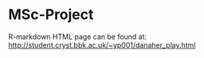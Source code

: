 # MSc-Project

R-markdown HTML page can be found at:
http://student.cryst.bbk.ac.uk/~yp001/danaher_play.html